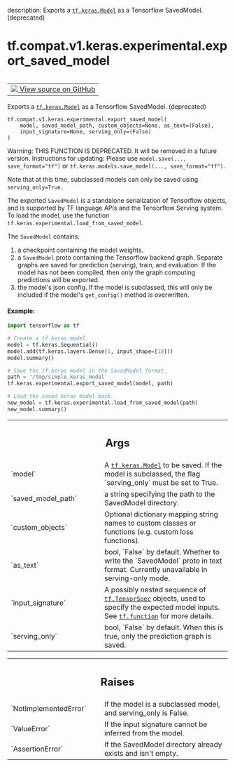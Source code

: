 description: Exports a <a href="../../../../../tf/keras/Model.md"><code>tf.keras.Model</code></a> as a Tensorflow SavedModel. (deprecated)

<div itemscope itemtype="http://developers.google.com/ReferenceObject">
<meta itemprop="name" content="tf.compat.v1.keras.experimental.export_saved_model" />
<meta itemprop="path" content="Stable" />
</div>

# tf.compat.v1.keras.experimental.export_saved_model

<!-- Insert buttons and diff -->

<table class="tfo-notebook-buttons tfo-api nocontent" align="left">
<td>
  <a target="_blank" href="https://github.com/tensorflow/tensorflow/blob/r2.2/tensorflow/python/keras/saving/saved_model_experimental.py#L64-L146">
    <img src="https://www.tensorflow.org/images/GitHub-Mark-32px.png" />
    View source on GitHub
  </a>
</td>
</table>



Exports a <a href="../../../../../tf/keras/Model.md"><code>tf.keras.Model</code></a> as a Tensorflow SavedModel. (deprecated)

<pre class="devsite-click-to-copy prettyprint lang-py tfo-signature-link">
<code>tf.compat.v1.keras.experimental.export_saved_model(
    model, saved_model_path, custom_objects=None, as_text=(False),
    input_signature=None, serving_only=(False)
)
</code></pre>



<!-- Placeholder for "Used in" -->

Warning: THIS FUNCTION IS DEPRECATED. It will be removed in a future version.
Instructions for updating:
Please use `model.save(..., save_format="tf")` or `tf.keras.models.save_model(..., save_format="tf")`.

Note that at this time, subclassed models can only be saved using
`serving_only=True`.

The exported `SavedModel` is a standalone serialization of Tensorflow objects,
and is supported by TF language APIs and the Tensorflow Serving system.
To load the model, use the function
`tf.keras.experimental.load_from_saved_model`.

The `SavedModel` contains:

1. a checkpoint containing the model weights.
2. a `SavedModel` proto containing the Tensorflow backend graph. Separate
   graphs are saved for prediction (serving), train, and evaluation. If
   the model has not been compiled, then only the graph computing predictions
   will be exported.
3. the model's json config. If the model is subclassed, this will only be
   included if the model's `get_config()` method is overwritten.

#### Example:



```python
import tensorflow as tf

# Create a tf.keras model.
model = tf.keras.Sequential()
model.add(tf.keras.layers.Dense(1, input_shape=[10]))
model.summary()

# Save the tf.keras model in the SavedModel format.
path = '/tmp/simple_keras_model'
tf.keras.experimental.export_saved_model(model, path)

# Load the saved keras model back.
new_model = tf.keras.experimental.load_from_saved_model(path)
new_model.summary()
```

<!-- Tabular view -->
 <table class="responsive fixed orange">
<colgroup><col width="214px"><col></colgroup>
<tr><th colspan="2"><h2 class="add-link">Args</h2></th></tr>

<tr>
<td>
`model`
</td>
<td>
A <a href="../../../../../tf/keras/Model.md"><code>tf.keras.Model</code></a> to be saved. If the model is subclassed, the flag
`serving_only` must be set to True.
</td>
</tr><tr>
<td>
`saved_model_path`
</td>
<td>
a string specifying the path to the SavedModel directory.
</td>
</tr><tr>
<td>
`custom_objects`
</td>
<td>
Optional dictionary mapping string names to custom classes
or functions (e.g. custom loss functions).
</td>
</tr><tr>
<td>
`as_text`
</td>
<td>
bool, `False` by default. Whether to write the `SavedModel` proto
in text format. Currently unavailable in serving-only mode.
</td>
</tr><tr>
<td>
`input_signature`
</td>
<td>
A possibly nested sequence of <a href="../../../../../tf/TensorSpec.md"><code>tf.TensorSpec</code></a> objects, used
to specify the expected model inputs. See <a href="../../../../../tf/function.md"><code>tf.function</code></a> for more details.
</td>
</tr><tr>
<td>
`serving_only`
</td>
<td>
bool, `False` by default. When this is true, only the
prediction graph is saved.
</td>
</tr>
</table>



<!-- Tabular view -->
 <table class="responsive fixed orange">
<colgroup><col width="214px"><col></colgroup>
<tr><th colspan="2"><h2 class="add-link">Raises</h2></th></tr>

<tr>
<td>
`NotImplementedError`
</td>
<td>
If the model is a subclassed model, and serving_only is
False.
</td>
</tr><tr>
<td>
`ValueError`
</td>
<td>
If the input signature cannot be inferred from the model.
</td>
</tr><tr>
<td>
`AssertionError`
</td>
<td>
If the SavedModel directory already exists and isn't empty.
</td>
</tr>
</table>

